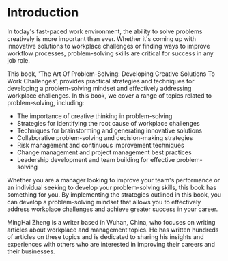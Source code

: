 # Introduction

In today's fast-paced work environment, the ability to solve problems creatively is more important than ever. Whether it's coming up with innovative solutions to workplace challenges or finding ways to improve workflow processes, problem-solving skills are critical for success in any job role.

This book, 'The Art Of Problem-Solving: Developing Creative Solutions To Work Challenges', provides practical strategies and techniques for developing a problem-solving mindset and effectively addressing workplace challenges. In this book, we cover a range of topics related to problem-solving, including:

* The importance of creative thinking in problem-solving
* Strategies for identifying the root cause of workplace challenges
* Techniques for brainstorming and generating innovative solutions
* Collaborative problem-solving and decision-making strategies
* Risk management and continuous improvement techniques
* Change management and project management best practices
* Leadership development and team building for effective problem-solving

Whether you are a manager looking to improve your team's performance or an individual seeking to develop your problem-solving skills, this book has something for you. By implementing the strategies outlined in this book, you can develop a problem-solving mindset that allows you to effectively address workplace challenges and achieve greater success in your career.

MingHai Zheng is a writer based in Wuhan, China, who focuses on writing articles about workplace and management topics. He has written hundreds of articles on these topics and is dedicated to sharing his insights and experiences with others who are interested in improving their careers and their businesses.
